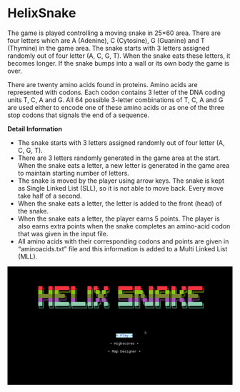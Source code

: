 # HelixSnake

<p>The game is played controlling a moving snake in 25*60 area. There are four letters which are A (Adenine),
C (Cytosine), G (Guanine) and T (Thymine) in the game area. The snake starts with 3 letters assigned
randomly out of four letter (A, C, G, T). When the snake eats these letters, it becomes longer. If the snake
bumps into a wall or its own body the game is over.
  
  There are twenty amino acids found in proteins. Amino acids are represented with codons. Each codon
contains 3 letter of the DNA coding units T, C, A and G. All 64 possible 3-letter combinations of T, C, A and
G are used either to encode one of these amino acids or as one of the three stop codons that signals the
end of a sequence.</p>

<b>Detail Information</b>
<ul>
<li>The snake starts with 3 letters assigned randomly out of four letter (A, C, G, T).</li>

<li>There are 3 letters randomly generated in the game area at the start. When the snake eats a
letter, a new letter is generated in the game area to maintain starting number of letters.</li>

<li>The snake is moved by the player using arrow keys. The snake is kept as Single Linked
List (SLL), so it is not able to move back. Every move take half of a second.</li>
<li>When the snake eats a letter, the letter is added to the front (head) of the snake.</li>
<li>When the snake eats a letter, the player earns 5 points. The player is also earns extra points when
the snake completes an amino-acid codon that was given in the input file.</li>
<li>All amino acids with their corresponding codons and points are given in “aminoacids.txt” file and this
information is added to a Multi Linked List (MLL).</li>
</ul>

<img src="/Gameplay.gif" width=1647 />
